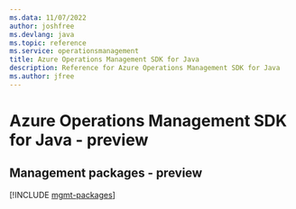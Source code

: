```yaml
---
ms.data: 11/07/2022
author: joshfree
ms.devlang: java
ms.topic: reference
ms.service: operationsmanagement
title: Azure Operations Management SDK for Java
description: Reference for Azure Operations Management SDK for Java
ms.author: jfree
---
```

# Azure Operations Management SDK for Java - preview

## Management packages - preview
[!INCLUDE [mgmt-packages](operations-management-mgmt-index.md)]